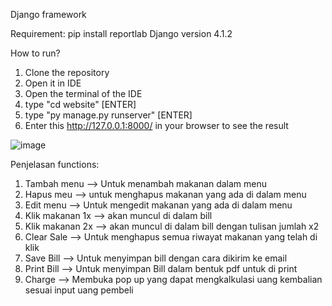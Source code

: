 Django framework

Requirement:
pip install reportlab
Django version 4.1.2

How to run?
1. Clone the repository
2. Open it in IDE
3. Open the terminal of the IDE
4. type "cd website" [ENTER]
5. type "py manage.py runserver" [ENTER]
6. Enter this http://127.0.0.1:8000/ in your browser to see the result

![image](https://user-images.githubusercontent.com/70936744/212586456-4cc0d22f-b534-4717-921f-c7a966093734.png)

Penjelasan functions:
1. Tambah menu --> Untuk menambah makanan dalam menu
2. Hapus meu --> untuk menghapus makanan yang ada di dalam menu
3. Edit menu --> Untuk mengedit makanan yang ada di dalam menu
4. Klik makanan 1x --> akan muncul di dalam bill
5. Klik makanan 2x --> akan muncul di dalam bill dengan tulisan jumlah x2
6. Clear Sale --> Untuk menghapus semua riwayat makanan yang telah di klik
7. Save Bill --> Untuk menyimpan bill dengan cara dikirim ke email
8. Print Bill --> Untuk menyimpan Bill dalam bentuk pdf untuk di print
9. Charge --> Membuka pop up yang dapat mengkalkulasi uang kembalian sesuai input uang pembeli



